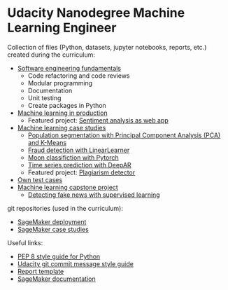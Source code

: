 # Udacity Nanodegree Machine Learning Engineer

Collection of files (Python, datasets, jupyter notebooks, reports, etc.) created during the curriculum:
- [Software engineering fundamentals](https://github.com/benjaminperucco/udacity-nano-mle/tree/master/2_software_engineering_fundamentals)
    - Code refactoring and code reviews
    - Modular programming
    - Documentation
    - Unit testing
    - Create packages in Python
- [Machine learning in production](https://github.com/benjaminperucco/udacity-nano-mle/tree/master/3_machine_learning_in_production)
    - Featured project: [Sentiment analysis as web app](https://github.com/benjaminperucco/udacity-nano-mle/tree/master/3_machine_learning_in_production/3_project)
- [Machine learning case studies](https://github.com/benjaminperucco/udacity-nano-mle/tree/master/4_machine_learning_case_studies)
    - [Population segmentation with Principal Component Analysis (PCA) and K-Means](https://github.com/benjaminperucco/udacity-nano-mle/tree/master/4_machine_learning_case_studies/1_lesson) 
    - [Fraud detection with LinearLearner](https://github.com/benjaminperucco/udacity-nano-mle/tree/master/4_machine_learning_case_studies/2_lesson)
    - [Moon classifiction with Pytorch](https://github.com/benjaminperucco/udacity-nano-mle/tree/master/4_machine_learning_case_studies/4_lesson)
    - [Time series prediction with DeepAR](https://github.com/benjaminperucco/udacity-nano-mle/tree/master/4_machine_learning_case_studies/5_lesson)
    - Featured project: [Plagiarism detector](https://github.com/benjaminperucco/udacity-nano-mle/tree/master/4_machine_learning_case_studies/6_project)
- [Own test cases](https://github.com/benjaminperucco/udacity-nano-mle/tree/master/6_tests/1_scikit_learn)
- [Machine learning capstone project](https://github.com/benjaminperucco/udacity-nano-mle/tree/master/5%20Capstone)
    - [Detecting fake news with supervised learning](https://github.com/benjaminperucco/udacity-nano-mle/tree/master/5%20Capstone/3%20Report)
    
git repositories (used in the curriculum):
- [SageMaker deployment](https://github.com/udacity/sagemaker-deployment)
- [SageMaker case studies](https://github.com/udacity/ML_SageMaker_Studies)

Useful links:
- [PEP 8 style guide for Python](https://www.python.org/dev/peps/pep-0008)
- [Udacity git commit message style guide](https://udacity.github.io/git-styleguide)
- [Report template](https://github.com/udacity/machine-learning/blob/master/projects/capstone/capstone_report_template.md)
- [SageMaker documentation](https://sagemaker.readthedocs.io/en/stable/index.html)
